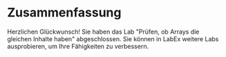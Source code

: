# Zusammenfassung

Herzlichen Glückwunsch! Sie haben das Lab "Prüfen, ob Arrays die gleichen Inhalte haben" abgeschlossen. Sie können in LabEx weitere Labs ausprobieren, um Ihre Fähigkeiten zu verbessern.
